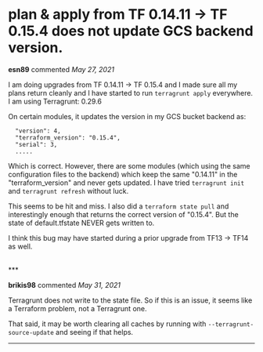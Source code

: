 # plan & apply from TF 0.14.11 -> TF 0.15.4 does not update GCS backend version.

**esn89** commented *May 27, 2021*

I am doing upgrades from TF 0.14.11 -> TF 0.15.4 and I made sure all my plans return cleanly and I have started to run `terragrunt apply` everywhere.
I am using Terragrunt: 0.29.6

On certain modules, it updates the version in my GCS bucket backend as:

```{
  "version": 4,
  "terraform_version": "0.15.4",
  "serial": 3,
  .....
```

Which is correct.  However, there are some modules (which using the same configuration files to the backend) which keep the same "0.14.11" in the "terraform_version" and never gets updated.  I have tried `terragrunt init` and `terragrunt refresh` without luck.

This seems to be hit and miss.  I also did a `terraform state pull` and interestingly enough that returns the correct version of "0.15.4".  But the state of default.tfstate NEVER gets written to.

I think this bug may have started during a prior upgrade from TF13 -> TF14 as well.


<br />
***


**brikis98** commented *May 31, 2021*

Terragrunt does not write to the state file. So if this is an issue, it seems like a Terraform problem, not a Terragrunt one.

That said, it may be worth clearing all caches by running with `--terragrunt-source-update` and seeing if that helps.
***

